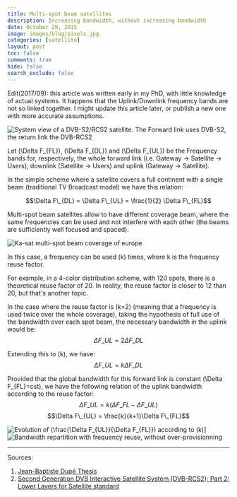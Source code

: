 ```yaml
---
title: Multi-spot beam satellites
description: Increasing bandwidth, without increasing bandwidth
date: October 29, 2015
image: images/blog/pixels.jpg
categories: [satellite]
layout: post
toc: false
comments: true
hide: false
search_exclude: false
---
```




 Edit(2017/09): this article was written early in my PhD, with little knowledge of actual systems. It happens that the Uplink/Downlink frequency bands are not so linked together. I might update this article later, or publish a new one with more accurate assumptions.
 

![System view of a DVB-S2/RCS2 satellite. The Forward link uses DVB-S2, the return link the DVB-RCS2](images/blog/dvbrcs2-sysview.png)

Let \(\Delta F\_{FL}\), \(\Delta F\_{DL}\) and \(\Delta F\_{UL}\) be the Frequency bands for, respectively, the whole forward link (i.e. Gateway → Satellite → Users), downlink (Satellite → Users) and uplink (Gateway → Satellite).

In the simple scheme where a satellite covers a full continent with a single beam (traditional TV Broadcast model) we have this relation:

$$\Delta F\_{DL} = \Delta F\_{UL} = \frac{1}{2} \Delta F\_{FL}$$

Multi-spot beam satellites allow to have different coverage beam, where the same frequencies can be used and not interfere with each other (the beams are sufficiently well focused and spaced).

![Ka-sat multi-spot beam coverage of europe](images/blog/kasat.png)

In this case, a frequency can be used \(k\) times, where k is the frequency reuse factor.
  

For example, in a 4-color distribution scheme, with 120 spots, there is a theoretical reuse factor of 20.
In reality, the reuse factor is closer to 12 than 20, but that's another topic.

In the case where the reuse factor is \(k=2\) (meaning that a frequency is used twice over the whole coverage), taking the hypothesis of full use of the bandwidth over each spot beam, the necessary bandwidth in the uplink would be:
$$\Delta F\_{UL} = 2\Delta F\_{DL}$$

Extending this to \(k\), we have:
$$\Delta F\_{UL} = k\Delta F\_{DL}$$

Provided that the global bandwidth for this forward link is constant \(\Delta F\_{FL}=cst\), we have the following relation of the uplink bandwidth according to the reuse factor:
$$\Delta F\_{UL} = k(\Delta F\_{FL} - \Delta F\_{UL})$$
$$\Delta F\_{UL} = \frac{k}{k+1}\Delta F\_{FL}$$

![Evolution of \(\frac{\Delta F_{UL}}{\Delta F_{FL}}\) according to \(k\)](images/blog/ratio-ffr.png)]
![Bandwidth repartition with frequency reuse, without over-provisionning](images/blog/bw-division.png)

---

Sources:

1. [Jean-Baptiste Dupé Thesis](http://www.theses.fr/2015INPT0136)
2. [Second Generation DVB Interactive Satellite System (DVB-RCS2); Part 2: Lower Layers for Satellite standard](http://www.etsi.org/deliver/etsi_en/301500_301599/30154502/01.02.01_60/en_30154502v010201p.pdf)
